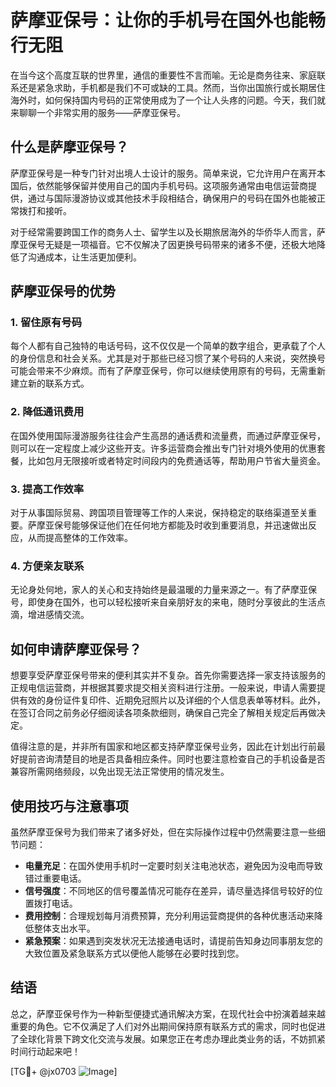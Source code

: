 # 萨摩亚保号：让你的手机号在国外也能畅行无阻

在当今这个高度互联的世界里，通信的重要性不言而喻。无论是商务往来、家庭联系还是紧急求助，手机都是我们不可或缺的工具。然而，当你出国旅行或长期居住海外时，如何保持国内号码的正常使用成为了一个让人头疼的问题。今天，我们就来聊聊一个非常实用的服务——萨摩亚保号。

## 什么是萨摩亚保号？

萨摩亚保号是一种专门针对出境人士设计的服务。简单来说，它允许用户在离开本国后，依然能够保留并使用自己的国内手机号码。这项服务通常由电信运营商提供，通过与国际漫游协议或其他技术手段相结合，确保用户的号码在国外也能被正常拨打和接听。

对于经常需要跨国工作的商务人士、留学生以及长期旅居海外的华侨华人而言，萨摩亚保号无疑是一项福音。它不仅解决了因更换号码带来的诸多不便，还极大地降低了沟通成本，让生活更加便利。

## 萨摩亚保号的优势

### 1. 留住原有号码
每个人都有自己独特的电话号码，这不仅仅是一个简单的数字组合，更承载了个人的身份信息和社会关系。尤其是对于那些已经习惯了某个号码的人来说，突然换号可能会带来不少麻烦。而有了萨摩亚保号，你可以继续使用原有的号码，无需重新建立新的联系方式。

### 2. 降低通讯费用
在国外使用国际漫游服务往往会产生高昂的通话费和流量费，而通过萨摩亚保号，则可以在一定程度上减少这些开支。许多运营商会推出专门针对境外使用的优惠套餐，比如包月无限接听或者特定时间段内的免费通话等，帮助用户节省大量资金。

### 3. 提高工作效率
对于从事国际贸易、跨国项目管理等工作的人来说，保持稳定的联络渠道至关重要。萨摩亚保号能够保证他们在任何地方都能及时收到重要消息，并迅速做出反应，从而提高整体的工作效率。

### 4. 方便亲友联系
无论身处何地，家人的关心和支持始终是最温暖的力量来源之一。有了萨摩亚保号，即使身在国外，也可以轻松接听来自亲朋好友的来电，随时分享彼此的生活点滴，增进感情交流。

## 如何申请萨摩亚保号？

想要享受萨摩亚保号带来的便利其实并不复杂。首先你需要选择一家支持该服务的正规电信运营商，并根据其要求提交相关资料进行注册。一般来说，申请人需要提供有效的身份证件复印件、近期免冠照片以及详细的个人信息表单等材料。此外，在签订合同之前务必仔细阅读各项条款细则，确保自己完全了解相关规定后再做决定。

值得注意的是，并非所有国家和地区都支持萨摩亚保号业务，因此在计划出行前最好提前咨询清楚目的地是否具备相应条件。同时也要注意检查自己的手机设备是否兼容所需网络频段，以免出现无法正常使用的情况发生。

## 使用技巧与注意事项

虽然萨摩亚保号为我们带来了诸多好处，但在实际操作过程中仍然需要注意一些细节问题：

- **电量充足**：在国外使用手机时一定要时刻关注电池状态，避免因为没电而导致错过重要电话。
- **信号强度**：不同地区的信号覆盖情况可能存在差异，请尽量选择信号较好的位置拨打电话。
- **费用控制**：合理规划每月消费预算，充分利用运营商提供的各种优惠活动来降低整体支出水平。
- **紧急预案**：如果遇到突发状况无法接通电话时，请提前告知身边同事朋友您的大致位置及紧急联系方式以便他人能够在必要时找到您。

## 结语

总之，萨摩亚保号作为一种新型便捷式通讯解决方案，在现代社会中扮演着越来越重要的角色。它不仅满足了人们对外出期间保持原有联系方式的需求，同时也促进了全球化背景下跨文化交流与发展。如果您正在考虑办理此类业务的话，不妨抓紧时间行动起来吧！

[TG💪+ @jx0703 ![Image](https://github.com/user-attachments/assets/dbca1d08-cadb-493c-b0ec-ad6f7a83f270)]